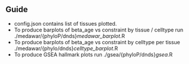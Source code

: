 ## Guide
- config.json contains list of tissues plotted.
- To produce barplots of beta_age vs constraint by tissue / celltype run ./medawar/{phyloP/dnds}_medawar_barplot_.R
- To produce barplots of beta_age vs constraint by celltype per tissue ./medawar/{phylo/dnds}_celltype_barplot_.R
- To produce GSEA hallmark plots run ./gsea/{phyloP/dnds}_gsea_.R
